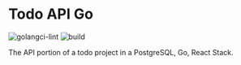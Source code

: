 # Todo API Go

![golangci-lint](https://img.shields.io/github/actions/workflow/status/ericthomasca/todo-api-go/golangci-lint.yml?label=golangci-lint)  ![build](https://img.shields.io/github/actions/workflow/status/ericthomasca/todo-api-go/go-build.yml)

The API portion of a todo project in a PostgreSQL, Go, React Stack.
